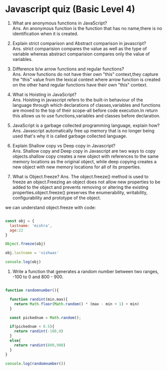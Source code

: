 # Javascript quiz (Basic Level 4)

1. What are anonymous functions in JavaScript?<br>
Ans. An anonymous function is the function that has no name,there is no identification when it is created.<br>

2. Explain strict comparison and Abstract comparison in javascript?<br>
Ans. strict comparision compares the value as well as the type of variable whereas abstract comparision compares only the value of variables.<br>

3. Difference b/w arrow functions and regular functions?<br>
Ans. Arrow functions do not have thier own "this" context,they capture the "this" value from the lexical context where arrow function is created on the other hand regular functions have their own "this" context.<br>

4. What is Hoisting in JavaScript?<br>
Ans. Hoisting in javascript refers to the built-in behaviour of the language through which declarations of classes,variables and functions are moved to the top of their scope-all before code execution.In return this allows us to use functions,variables and classes before declaration.<br>

5. JavaScript is a garbage collected programming language, explain how?<br>
Ans. Javascript automatically free up memory that is no longer being used that's why it is called garbage collected language.<br>

6. Explain Shallow copy vs Deep copy in Javascript?<br>
Ans. Shallow copy and Deep copy in Javascript are two ways to copy objects.shallow copy creates a new object with references to the same memory locations as the original object, while deep copying creates a new object with new memory locations for all of its properties.<br>

7. What is Object.freeze?
Ans. The object.freeze() method is used to freeze an object.Freezing an object does not allow new properties to be added to the object and prevents removing or altering the existing properties.object.freeze() preserves the enumerability, writability, configurability and prototype of the object.<br>

we can understand object.freeze with code:

```javascript

const obj = {
  lastname: 'mishra',
  age:22
}

Object.freeze(obj)

obj.lastname = 'vishwas'

console.log(obj)
```



1. Write a function that generates a random number between two ranges, -100 to 0 and 800 - 900.

```Javascript

function randomnumber(){

  function randint(min,max){
    return Math.floor(Math.random() * (max - min + 1) + min)
  }

  const pickednum = Math.random();

  if(pickednum < 0.5){
    return randint(-100,0)
  }
  else{
    return randint(800,900)
  }
}

console.log(randomnumber())

```

